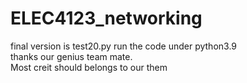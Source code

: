 # ELEC4123_networking
final version is test20.py 
run the code under python3.9                     
thanks our genius team mate.  
Most creit should belongs to our them
